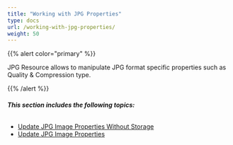 ```yaml
---
title: "Working with JPG Properties"
type: docs
url: /working-with-jpg-properties/
weight: 50
---
```


{{% alert color="primary" %}} 

JPG Resource allows to manipulate JPG format specific properties such as Quality & Compression type.

{{% /alert %}} 
###### **This section includes the following topics:**
- [Update JPG Image Properties Without Storage](/update-jpg-image-properties-without-storage/)
- [Update JPG Image Properties](/update-jpg-image-properties/)
